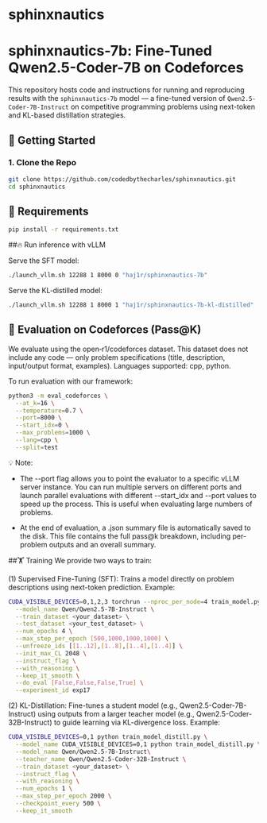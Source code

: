 # sphinxnautics
# sphinxnautics-7b: Fine-Tuned Qwen2.5-Coder-7B on Codeforces

This repository hosts code and instructions for running and reproducing results with the `sphinxnautics-7b` model — a fine-tuned version of `Qwen2.5-Coder-7B-Instruct` on competitive programming problems using next-token and KL-based distillation strategies.

## 🚀 Getting Started

### 1. Clone the Repo

```bash
git clone https://github.com/codedbythecharles/sphinxnautics.git
cd sphinxnautics
```

## 🧰 Requirements

```bash
pip install -r requirements.txt
```


##🔥 Run inference with vLLM

Serve the SFT model:
```bash
./launch_vllm.sh 12288 1 8000 0 "haj1r/sphinxnautics-7b"
```


Serve the KL‑distilled model:

```bash
./launch_vllm.sh 12288 1 8000 1 "haj1r/sphinxnautics-7b-kl-distilled"
```


## 🧪 Evaluation on Codeforces (Pass@K)
We evaluate using the open‑r1/codeforces dataset.
This dataset does not include any code — only problem specifications (title, description, input/output format, examples).
Languages supported: cpp, python.

To run evaluation with our framework:

```bash
python3 -m eval_codeforces \
  --at_k=16 \
  --temperature=0.7 \
  --port=8000 \
  --start_idx=0 \
  --max_problems=1000 \
  --lang=cpp \
  --split=test
```

💡 Note: 

- The --port flag allows you to point the evaluator to a specific vLLM server instance.
You can run multiple servers on different ports and launch parallel evaluations with different --start_idx and --port values to speed up the process. This is useful when evaluating large numbers of problems.

- At the end of evaluation, a .json summary file is automatically saved to the disk. This file contains the full pass@k breakdown, including per-problem outputs and an overall summary.

##🏋️ Training
We provide two ways to train:

(1) Supervised Fine-Tuning (SFT): Trains a model directly on problem descriptions using next-token prediction. Example:

```bash
CUDA_VISIBLE_DEVICES=0,1,2,3 torchrun --nproc_per_node=4 train_model.py \
  --model_name Qwen/Qwen2.5-7B-Instruct \
  --train_dataset <your_dataset> \
  --test_dataset <your_test_dataset> \
  --num_epochs 4 \
  --max_step_per_epoch [500,1000,1000,1000] \
  --unfreeze_ids [[1..12],[1..8],[1..4],[1..4]] \
  --init_max_CL 2048 \
  --instruct_flag \
  --with_reasoning \
  --keep_it_smooth \
  --do_eval [False,False,False,True] \
  --experiment_id exp17
```

(2) KL-Distillation: Fine-tunes a student model (e.g., Qwen2.5-Coder-7B-Instruct) using outputs from a larger teacher model (e.g., Qwen2.5-Coder-32B-Instruct) to guide learning via KL-divergence loss. Example:

```bash
CUDA_VISIBLE_DEVICES=0,1 python train_model_distill.py \
  --model_name CUDA_VISIBLE_DEVICES=0,1 python train_model_distill.py \
  --model_name Qwen/Qwen2.5-7B-Instruct\
  --teacher_name Qwen/Qwen2.5-Coder-32B-Instruct \
  --train_dataset <your_dataset> \
  --instruct_flag \
  --with_reasoning \
  --num_epochs 1 \
  --max_step_per_epoch 2000 \
  --checkpoint_every 500 \
  --keep_it_smooth
```



